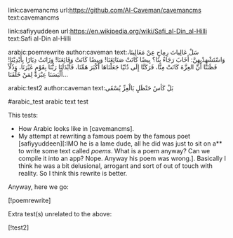 link:cavemancms
url:https://github.com/Al-Caveman/cavemancms
text:cavemancms

link:safiyyuddeen
url:https://en.wikipedia.org/wiki/Safi_al-Din_al-Hilli
text:Safi al-Din al-Hilli

arabic:poemrewrite
author:caveman
text:سَلْ عَالِياتَ رِمِاحٍ عِنْ مَعَالِينَا، وَاسْتَشْهِدْبِهِنَّ: أَخَابَ رَجَاءٌ بِنَا؟  بِيضًا كَانَتْ
صَنَائِعَنَا! وَبِيضًا كَانَتْ وَقَائِعَنَا! وَزَانَتْ دِيَارًا بِأَيْدِيْنَا! فَظَنَنَّا أَنَّ العِزَّةَ كَانَتْ
مِنَّا، فَرَكَنَّا إِلَى دُنْيًا جَعَلْنَاهَا أَكْبَرَ هَمِّنَا، فَأَبْدَلَنَا رَبُّنَا بِقَوْمٍ غَيْرَنَا،
وَذُلَّاً أَلْبَسَنَا عِبْرَةً لِمَنْ خَلْفَنَا...

arabic:test2
author:caveman
text:بَلْ كَأسُ حَنْظَلٍ بَالْعِزِّ يُسْقَى

#arabic_test arabic text test

This tests:

* How Arabic looks like in [cavemancms].
* My attempt at rewriting a famous poem by the famous poet
  [safiyyuddeen][:IMO he is a lame dude, all he did was just to sit on a**
  to write some text called _poems_.  What is a poem anyway?  Can we
  compile it into an app?  Nope.  Anyway his poem was wrong.].  Basically I
  think he was a bit delusional, arrogant and sort of out of touch with
  reality.  So I think this rewrite is better.

Anyway, here we go:

[!poemrewrite]

Extra test(s) unrelated to the above:

[!test2]
